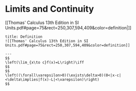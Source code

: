 
# Limits and Continuity

[[Thomas' Calculus 13th Edition in SI Units.pdf#page=75&rect=250,307,594,409&color=definition|]]
```ad-abstract
title: Definition
![[Thomas' Calculus 13th Edition in SI Units.pdf#page=75&rect=250,307,594,409&color=definition]]

---
$$
\left(\lim_{x\to c}f(x)=L\right)\iff
$$
$$
\left((\forall\varepsilon>0)(\exists\delta>0)(0<|x-c|<\delta\implies|f(x)-L|<\varepsilon)\right)
$$
```

